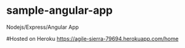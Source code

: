 # sample-angular-app
Nodejs/Express/Angular App

#Hosted on Heroku
https://agile-sierra-79694.herokuapp.com/home

